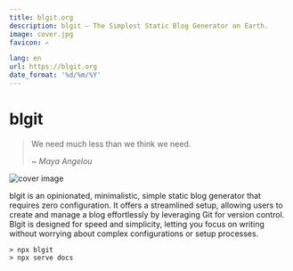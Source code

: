 ```yaml
---
title: blgit.org
description: blgit – The Simplest Static Blog Generator on Earth.
image: cover.jpg
favicon: ✍️

lang: en
url: https://blgit.org
date_format: '%d/%m/%Y'
---
```


# blgit

> We need much less than we think we need. 
>
> ~ <cite>Maya Angelou</cite>

![cover image](/img/cover.jpg)

blgit is an opinionated, minimalistic, simple static blog generator that requires zero configuration. It offers a streamlined setup, allowing users to create and manage a blog effortlessly by leveraging Git for version control. Blgit is designed for speed and simplicity, letting you focus on writing without worrying about complex configurations or setup processes.

```
> npx blgit
> npx serve docs
```
